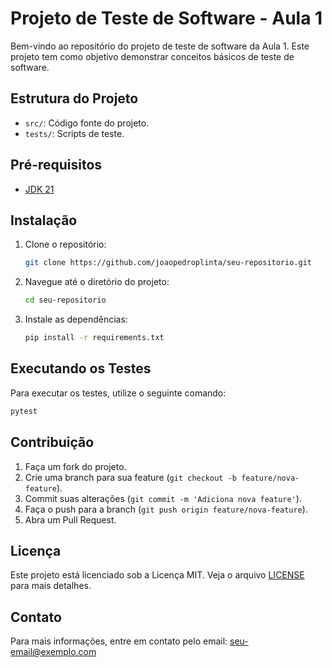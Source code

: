 # Projeto de Teste de Software - Aula 1

Bem-vindo ao repositório do projeto de teste de software da Aula 1. Este projeto tem como objetivo demonstrar conceitos básicos de teste de software.

## Estrutura do Projeto

- `src/`: Código fonte do projeto.
- `tests/`: Scripts de teste.

## Pré-requisitos

- [JDK 21](https://www.oracle.com/br/java/technologies/downloads/#java21)

## Instalação

1. Clone o repositório:
    ```sh
    git clone https://github.com/joaopedroplinta/seu-repositorio.git
    ```
2. Navegue até o diretório do projeto:
    ```sh
    cd seu-repositorio
    ```
3. Instale as dependências:
    ```sh
    pip install -r requirements.txt
    ```

## Executando os Testes

Para executar os testes, utilize o seguinte comando:
```sh
pytest
```

## Contribuição

1. Faça um fork do projeto.
2. Crie uma branch para sua feature (`git checkout -b feature/nova-feature`).
3. Commit suas alterações (`git commit -m 'Adiciona nova feature'`).
4. Faça o push para a branch (`git push origin feature/nova-feature`).
5. Abra um Pull Request.

## Licença

Este projeto está licenciado sob a Licença MIT. Veja o arquivo [LICENSE](LICENSE) para mais detalhes.

## Contato

Para mais informações, entre em contato pelo email: [seu-email@exemplo.com](mailto:seu-email@exemplo.com)
